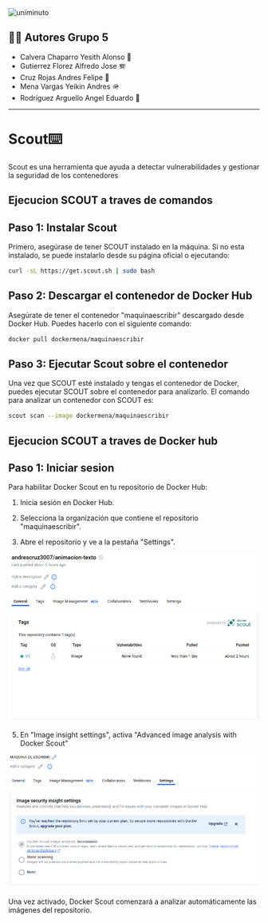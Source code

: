 <img src="https://co.isotools.us/wp-content/uploads/2013/07/UNIMINUTO.jpg" alt="uniminuto" width="800" height="300">


## 🧑‍🎓 Autores Grupo 5

- Calvera Chaparro Yesith Alonso 👾
- Gutierrez Florez Alfredo Jose 🪗
- Cruz Rojas Andres Felipe 🤖
- Mena Vargas Yeikin Andres 🪖
- Rodriguez Arguello Angel Eduardo 👑

---
# Scout⌨️️
Scout es una herramienta que ayuda a detectar vulnerabilidades y gestionar la seguridad de los contenedores

## Ejecucion SCOUT a traves de comandos

## Paso 1: Instalar Scout

Primero, asegúrase de tener SCOUT instalado en la máquina. Si no esta instalado, se puede instalarlo desde su página oficial o ejecutando:


``` bash
curl -sL https://get.scout.sh | sudo bash
```



## Paso 2: Descargar el contenedor de Docker Hub

Asegúrate de tener el contenedor "maquinaescribir" descargado desde Docker Hub. Puedes hacerlo con el siguiente comando:


``` bash
docker pull dockermena/maquinaescribir
```

## Paso 3: Ejecutar Scout sobre el contenedor

Una vez que SCOUT esté instalado y tengas el contenedor de Docker, puedes ejecutar SCOUT sobre el contenedor para analizarlo. El comando para analizar un contenedor con SCOUT es:

``` bash
scout scan --image dockermena/maquinaescribir
```

## Ejecucion SCOUT a traves de Docker hub

## Paso 1: Iniciar sesion

Para habilitar Docker Scout en tu repositorio de Docker Hub:

1. Inicia sesión en Docker Hub.

2. Selecciona la organización que contiene el repositorio "maquinaescribir".

3. Abre el repositorio y ve a la pestaña "Settings".
   
![activacion1](images/imagen.png)

5. En "Image insight settings", activa "Advanced image analysis with Docker Scout"


![segunda imagen](images/tres.png)



Una vez activado, Docker Scout comenzará a analizar automáticamente las imágenes del repositorio.
